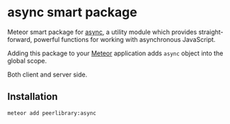 async smart package
===================

Meteor smart package for [async](https://github.com/caolan/async), a utility
module which provides straight-forward, powerful functions for working with
asynchronous JavaScript.

Adding this package to your [Meteor](http://www.meteor.com/) application adds
`async` object into the global scope.

Both client and server side.

Installation
------------

```
meteor add peerlibrary:async
```
